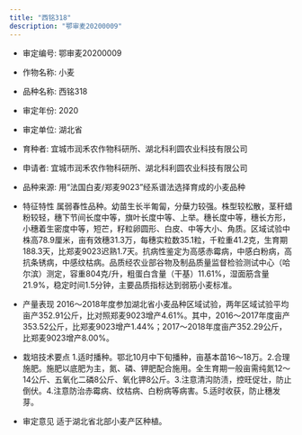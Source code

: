 ```yaml
---
title: "西铭318"
description: "鄂审麦20200009"
---
```

* 审定编号:  鄂审麦20200009

*  作物名称:  小麦

*  品种名称:  西铭318

*  审定年份:  2020

*  审定单位:  湖北省

* 育种者:  宜城市润禾农作物科研所、湖北科利圆农业科技有限公司

*  申请者:  宜城市润禾农作物科研所、湖北科利圆农业科技有限公司

*  品种来源:  用“法国白麦/郑麦9023”经系谱法选择育成的小麦品种

*  特征特性
属弱春性品种。幼苗生长半匍匐，分蘖力较强。株型较松散，茎秆蜡粉较轻，穗下节间长度中等，旗叶长度中等、上举。穗长度中等，穗长方形，小穗着生密度中等，短芒，籽粒卵圆形、白皮、中等大小、角质。区域试验中株高78.9厘米，亩有效穗31.3万，每穗实粒数35.1粒，千粒重41.2克，生育期188.3天，比郑麦9023迟熟1.7天。抗病性鉴定为高感赤霉病，中感白粉病，高抗条锈病，中感纹枯病。品质经农业部谷物及制品质量监督检验测试中心（哈尔滨）测定，容重804克/升，粗蛋白含量（干基）11.61%，湿面筋含量21.9%，稳定时间1.5分钟，主要品质指标达到弱筋小麦标准。

*  产量表现
2016～2018年度参加湖北省小麦品种区域试验，两年区域试验平均亩产352.91公斤，比对照郑麦9023增产4.61%。其中，2016～2017年度亩产353.52公斤，比郑麦9023增产1.44%；2017～2018年度亩产352.29公斤，比郑麦9023增产8.00%。

*  栽培技术要点
1.适时播种。鄂北10月中下旬播种，亩基本苗16～18万。2.合理施肥。施肥以底肥为主，氮、磷、钾肥配合施用。全生育期一般亩需纯氮12～14公斤、五氧化二磷8公斤、氧化钾8公斤。3.注意清沟防渍，控旺促壮，防止倒伏。4.注意防治赤霉病、纹枯病、白粉病等病害。5.适时收获，防止穗发芽。

*  审定意见
适于湖北省北部小麦产区种植。
